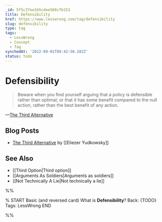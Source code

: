 ```yaml
---
_id: 5f5c37ee1b5cdee568cfb153
title: Defensibility
href: https://www.lesswrong.com/tag/defensibility
slug: defensibility
type: tag
tags:
  - LessWrong
  - Concept
  - Tag
synchedAt: '2022-09-01T09:42:50.282Z'
status: todo
---
```


# Defensibility

> Beware when you find yourself arguing that a policy is defensible rather than optimal; or that it has some benefit compared to the null action, rather than the best benefit of any action.

—[The Third Alternative](http://lesswrong.com/lw/hu/the_third_alternative/)

## Blog Posts

- [The Third Alternative](http://lesswrong.com/lw/hu/the_third_alternative/) by [[Eliezer Yudkowsky]]

## See Also

- [[Third Option|Third option]]
- [[Arguments As Soldiers|Arguments as soldiers]]
- [[Not Technically A Lie|Not technically a lie]]


%%

% START
Basic (and reversed card)
What is **Defensibility**?
Back: {TODO}
Tags: LessWrong
END
<!--ID: 1663157009550-->


%%
	
